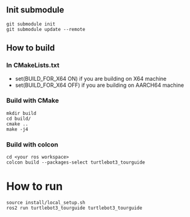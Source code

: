 ## Init submodule

```
git submodule init
git submodule update --remote
```

## How to build
### In CMakeLists.txt
- set(BUILD_FOR_X64 ON) if you are building on X64 machine
- set(BUILD_FOR_X64 OFF) if you are building on AARCH64 machine

### Build with CMake

```
mkdir build
cd build/
cmake ..
make -j4
```

### Build with colcon

```
cd <your ros workspace>
colcon build --packages-select turtlebot3_tourguide
```

# How to run

```
source install/local_setup.sh
ros2 run turtlebot3_tourguide turtlebot3_tourguide
```